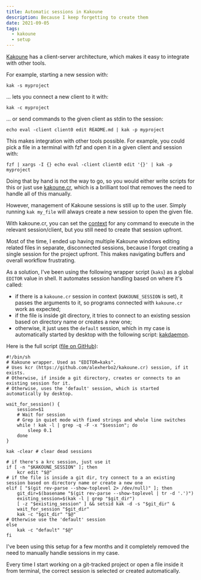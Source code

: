 ```yaml
---
title: Automatic sessions in Kakoune
description: Because I keep forgetting to create them
date: 2021-09-05
tags:
  - kakoune
  - setup
---
```


[Kakoune](https://github.com/mawww/kakoune) has a client-server architecture,
which makes it easy to integrate with other tools.

For example, starting a new session with:

```shell
kak -s myproject
```

... lets you connect a new client to it with:

```shell
kak -c myproject
```

... or send commands to the given client as stdin to the session:

```shell
echo eval -client client0 edit README.md | kak -p myproject
```

This makes integration with other tools possible. For example, you could pick a
file in a terminal with fzf and open it in a given client and session with:

```shell
fzf | xargs -I {} echo eval -client client0 edit '{}' | kak -p myproject
```

Doing that by hand is not the way to go, so you would either write scripts for
this or just use [kakoune.cr](https://github.com/alexherbo2/kakoune.cr), which
is a brilliant tool that removes the need to handle all of this manually.

However, management of Kakoune sessions is still up to the user. Simply running
`kak my_file` will always create a new session to open the given file.

With kakoune.cr, you can set the
[context](https://github.com/alexherbo2/kakoune.cr#how-does-it-work) for any
command to execute in the relevant session/client, but you still need to create
that session upfront.

Most of the time, I ended up having multiple Kakoune windows editing related
files in separate, disconnected sessions, because I forgot creating a single
session for the project upfront. This makes navigating buffers and overall
workflow frustrating.

As a solution, I've been using the following wrapper script (`kaks`) as a global
`EDITOR` value in shell. It automates session handling based on where it's
called:

- if there is a `kakoune.cr` session in context (`KAKOUNE_SESSION` is set), it
  passes the arguments to it, so programs connected with `kakoune.cr` work as
  expected;
- if the file is inside git directory, it tries to connect to an existing
  session based on directory name or creates a new one;
- otherwise, it just uses the `default` session, which in my case is
  automatically started by desktop with the following script:
  [kakdaemon](https://github.com/kkga/dotfiles/blob/master/.local/libexec/kakdaemon).

Here is the full script
([file on GitHub](https://github.com/kkga/dotfiles/blob/master/.local/bin/kaks)):

```shell
#!/bin/sh
# Kakoune wrapper. Used as "EDITOR=kaks".
# Uses kcr (https://github.com/alexherbo2/kakoune.cr) session, if it exists.
# Otherwise, if inside a git directory, creates or connects to an existing session for it.
# Otherwise, uses the 'default' session, which is started automatically by desktop.

wait_for_session() {
	session=$1
	# Wait for session
	# Grep in quiet mode with fixed strings and whole line switches
	while ! kak -l | grep -q -F -x "$session"; do
		sleep 0.1
	done
}

kak -clear # clear dead sessions

# if there's a krc session, just use it
if [ -n "$KAKOUNE_SESSION" ]; then
	kcr edit "$@"
# if the file is inside a git dir, try connect to a an existing session based on directory name or create a new one
elif [ "$(git rev-parse --show-toplevel 2> /dev/null)" ]; then
	git_dir=$(basename "$(git rev-parse --show-toplevel | tr -d '.')")
	existing_session=$(kak -l | grep "$git_dir")
	[ -z "$existing_session" ] && setsid kak -d -s "$git_dir" &
	wait_for_session "$git_dir"
	kak -c "$git_dir" "$@"
# Otherwise use the 'default' session
else
	kak -c "default" "$@"
fi
```

I've been using this setup for a few months and it completely removed the need
to manually handle sessions in my case.

Every time I start working on a git-tracked project or open a file inside it
from terminal, the correct session is selected or created automatically.
